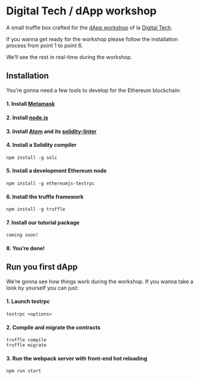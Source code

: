 # Digital Tech / dApp workshop

A small truffle box crafted for the [dApp workshop](http://www.ladigital.tech/programme-jeudi-7-decembre/) of la [Digital Tech](www.ladigital.tech).

If you wanna get ready for the workshop please follow the installation process from point 1 to point 6.

We’ll see the rest in real-time during the workshop.

## Installation

You’re gonna need a few tools to develop for the Ethereum blockchain:

#### 1. Install [Metamask](https://metamask.io/)

#### 2. Install [node.js](https://nodejs.org/en/)

#### 3. Install [Atom](https://atom.io/) and its [solidity-linter](https://atom.io/packages/linter-solidity)

#### 4. Install a Solidity compiler

```
npm install -g solc
```

#### 5. Install a development Ethereum node

```
npm install -g ethereumjs-testrpc
```

#### 6. Install the truffle framework

```
npm install -g truffle
```

#### 7. Install our tutorial package

```
coming soon!
```

#### 8. You’re done!

## Run you first dApp
We’re gonna see how things work during the workshop. If you wanna take a look by yourself you can just:

#### 1. Launch testrpc

```
testrpc <options>
```

#### 2. Compile and migrate the contracts

```
truffle compile
truffle migrate
```

#### 3. Run the webpack server with front-end hot reloading

```
npm run start
```